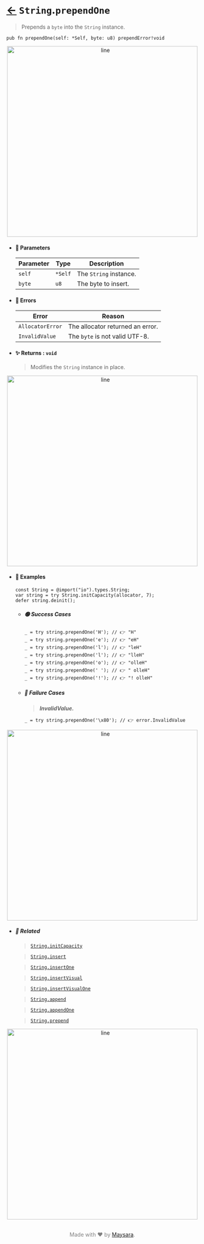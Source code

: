 # [←](../String.md) `String`.`prependOne`

> Prepends a `byte` into the `String` instance.

```zig
pub fn prependOne(self: *Self, byte: u8) prependError!void
```


<div align="center">
<img src="https://raw.githubusercontent.com/Super-ZIG/io/refs/heads/main/dist/img/md/line.png" alt="line" style="width:500px;"/>
</div>

- #### 🧩 Parameters

    | Parameter | Type    | Description            |
    | --------- | ------- | ---------------------- |
    | `self`    | `*Self` | The `String` instance. |
    | `byte`    | `u8`    | The byte to insert.    |

- #### 🚫 Errors
    
    | Error             | Reason                           |
    | ----------------- | -------------------------------- |
    | `AllocatorError` | The allocator returned an error. |
    | `InvalidValue`    | The `byte` is not valid UTF-8.   |

- #### ✨ Returns : `void`

    > Modifies the `String` instance in place.

<div align="center">
<img src="https://raw.githubusercontent.com/Super-ZIG/io/refs/heads/main/dist/img/md/line.png" alt="line" style="width:500px;"/>
</div>

- #### 🧪 Examples

    ```zig
    const String = @import("io").types.String;
    var string = try String.initCapacity(allocator, 7);
    defer string.deinit();
    ```

    - ##### 🟢 Success Cases

        ```zig
        _ = try string.prependOne('H'); // 👉 "H"
        _ = try string.prependOne('e'); // 👉 "eH"
        _ = try string.prependOne('l'); // 👉 "leH"
        _ = try string.prependOne('l'); // 👉 "lleH"
        _ = try string.prependOne('o'); // 👉 "olleH"
        _ = try string.prependOne(' '); // 👉 " olleH"
        _ = try string.prependOne('!'); // 👉 "! olleH"
        ```

    - ##### 🔴 Failure Cases
        
        > **_InvalidValue._**

        ```zig
        _ = try string.prependOne('\x80'); // 👉 error.InvalidValue
        ```

<div align="center">
<img src="https://raw.githubusercontent.com/Super-ZIG/io/refs/heads/main/dist/img/md/line.png" alt="line" style="width:500px;"/>
</div>

- ##### 🔗 Related

  > [`String.initCapacity`](./initCapacity.md)

  > [`String.insert`](./insert.md)

  > [`String.insertOne`](./insertOne.md)

  > [`String.insertVisual`](./insertVisual.md)

  > [`String.insertVisualOne`](./insertVisualOne.md)

  > [`String.append`](./append.md)

  > [`String.appendOne`](./appendOne.md)

  > [`String.prepend`](./prepend.md)

<div align="center">
<img src="https://raw.githubusercontent.com/Super-ZIG/io/refs/heads/main/dist/img/md/line.png" alt="line" style="width:500px;"/>
</div>

<p align="center" style="color:grey;"><br />Made with ❤️ by <a href="http://github.com/maysara-elshewehy" target="blank">Maysara</a>.</p>